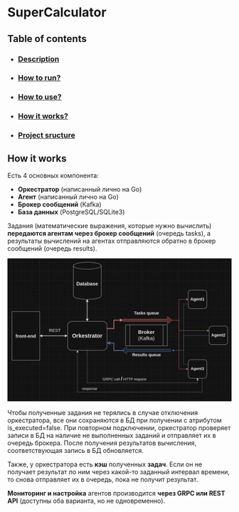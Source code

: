 # SuperCalculator

## Table of contents

- ### [Description](..%2FREADME.md#description)
- ### [How to run?](..%2FREADME.md#running)
- ### [How to use?](#использование)
- ### [How it works?](FhowItWorks.md)
- ### [Project sructure](..%2FREADME.md#structure)

## How it works

Есть 4 основных компонента:
* **Оркестратор** (написанный лично на Go)
* **Агент** (написанный лично на Go)
* **Брокер сообщений** (Kafka)
* **База данных** (PostgreSQL/SQLite3)

Задания (математические выражения, которые нужно вычислить) **передаются агентам через брокер сообщений** (очередь tasks),
а результаты вычислений на агентах отправляются обратно в брокер сообщений (очередь results).

![img.png](img.png)

Чтобы полученные задания не терялись в случае отключения оркестратора, все они сохраняются в БД
при получении с атрибутом is_executed=false. При повторном подключении, оркестратор проверяет записи в БД на наличие
не выполненных заданий и отправляет их в очередь брокера.
После получения результатов вычисления, соответствующая запись в БД обновляется.

Также, у оркестратора есть **кэш** полученных **задач**.
Если он не получает результат по ним через какой-то заданный интервал времени,
то снова отправляет их в очередь, пока не получит результат.

**Мониторинг и настройка** агентов производится **через GRPC или REST API** (доступны оба варианта, но не одновременно).
